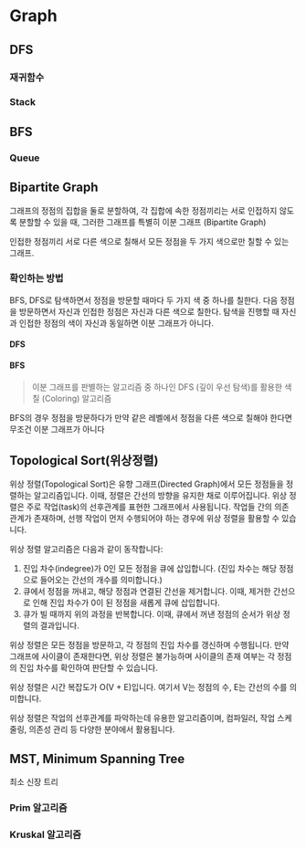 # Graph

## DFS

### 재귀함수

### Stack

## BFS

### Queue

## Bipartite Graph
그래프의 정점의 집합을 둘로 분할하여,
각 집합에 속한 정점끼리는 서로 인접하지 않도록 분할할 수 있을 때,
그러한 그래프를 특별히 이분 그래프 (Bipartite Graph)

인접한 정점끼리 서로 다른 색으로 칠해서 모든 정점을 두 가지 색으로만 칠할 수 있는 그래프.

### 확인하는 방법
BFS, DFS로 탐색하면서 정점을 방문할 때마다 두 가지 색 중 하나를 칠한다.
다음 정점을 방문하면서 자신과 인접한 정점은 자신과 다른 색으로 칠한다.
탐색을 진행할 때 자신과 인접한 정점의 색이 자신과 동일하면 이분 그래프가 아니다.

#### DFS

#### BFS
> 이분 그래프를 판별하는 알고리즘 중 하나인 DFS (깊이 우선 탐색)를 활용한 색칠 (Coloring) 알고리즘

BFS의 경우 정점을 방문하다가 만약 같은 레벨에서 정점을 다른 색으로 칠해야 한다면 무조건 이분 그래프가 아니다


## Topological Sort(위상정렬)
위상 정렬(Topological Sort)은 유향 그래프(Directed Graph)에서 모든 정점들을 정렬하는 알고리즘입니다. 
이때, 정렬은 간선의 방향을 유지한 채로 이루어집니다.
위상 정렬은 주로 작업(task)의 선후관계를 표현한 그래프에서 사용됩니다. 
작업들 간의 의존 관계가 존재하며, 선행 작업이 먼저 수행되어야 하는 경우에 위상 정렬을 활용할 수 있습니다.

위상 정렬 알고리즘은 다음과 같이 동작합니다:
1. 진입 차수(indegree)가 0인 모든 정점을 큐에 삽입합니다. (진입 차수는 해당 정점으로 들어오는 간선의 개수를 의미합니다.)
2. 큐에서 정점을 꺼내고, 해당 정점과 연결된 간선을 제거합니다. 이때, 제거한 간선으로 인해 진입 차수가 0이 된 정점을 새롭게 큐에 삽입합니다.
3. 큐가 빌 때까지 위의 과정을 반복합니다. 이때, 큐에서 꺼낸 정점의 순서가 위상 정렬의 결과입니다.

위상 정렬은 모든 정점을 방문하고, 각 정점의 진입 차수를 갱신하며 수행됩니다. 
만약 그래프에 사이클이 존재한다면, 위상 정렬은 불가능하며 사이클의 존재 여부는 각 정점의 진입 차수를 확인하여 판단할 수 있습니다.

위상 정렬은 시간 복잡도가 O(V + E)입니다. 여기서 V는 정점의 수, E는 간선의 수를 의미합니다.

위상 정렬은 작업의 선후관계를 파악하는데 유용한 알고리즘이며, 컴파일러, 작업 스케줄링, 의존성 관리 등 다양한 분야에서 활용됩니다.

## MST, Minimum Spanning Tree
최소 신장 트리 

### Prim 알고리즘

### Kruskal 알고리즘
